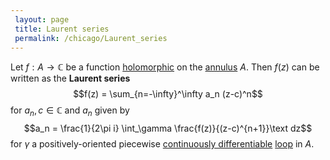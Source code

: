 ```yaml
---
 layout: page
 title: Laurent series
 permalink: /chicago/Laurent_series
---
```

Let $f:A\to \mathbb C$ be a function [holomorphic](https://defsmath.github.io/DefsMath/holomorphic) on the [annulus](https://defsmath.github.io/DefsMath/annulus) $A$. Then $f(z)$ can be written as the **Laurent series** $$f(z) = \sum_{n=-\infty}^\infty a_n (z-c)^n$$ for $a_n,c\in \mathbb C$ and $a_n$ given by $$a_n = \frac{1}{2\pi i} \int_\gamma \frac{f(z)}{(z-c)^{n+1}}\text dz$$ for $\gamma$ a positively-oriented piecewise [continuously differentiable](https://defsmath.github.io/DefsMath/class) [loop](https://defsmath.github.io/DefsMath/loop) in $A$.